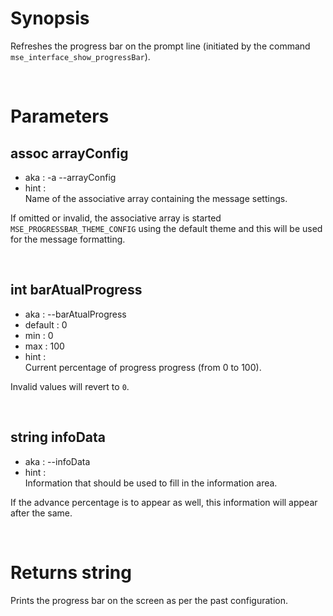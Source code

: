 # Synopsis

Refreshes the progress bar on the prompt line (initiated by the command
`mse_interface_show_progressBar`).



&nbsp;

# Parameters

## assoc arrayConfig

- aka       : -a --arrayConfig
- hint      :  
  Name of the associative array containing the message settings.

If omitted or invalid, the associative array is started 
`MSE_PROGRESSBAR_THEME_CONFIG` using the default theme and this will be used 
for the message formatting.


&nbsp;

## int barAtualProgress

- aka       : --barAtualProgress
- default   : 0
- min       : 0
- max       : 100
- hint      :  
  Current percentage of progress progress (from 0 to 100).

Invalid values will revert to `0`.


&nbsp;

## string infoData

- aka       : --infoData
- hint      :  
  Information that should be used to fill in the information area.

If the advance percentage is to appear as well, this information will appear 
after the same.



&nbsp;

# Returns string

Prints the progress bar on the screen as per the past configuration.